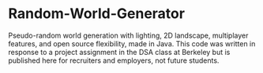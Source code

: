 # Random-World-Generator
Pseudo-random world generation with lighting, 2D landscape, multiplayer features, and open source flexibility, made in Java. This code was written in response to a project assignment in the DSA class at Berkeley but is published here for recruiters and employers, not future students.
